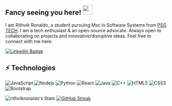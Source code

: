 ## Fancy seeing you here! <img src="https://raw.githubusercontent.com/aemmadi/aemmadi/master/wave.gif" width="30">

I am Rithvik Ronaldo, a student pursuing Msc in Software Systems from [PSG TECH](https://www.psgtech.edu/). I am a tech enthusiast & an open-source advocate. Always open to collaborating on projects and innovative/disruptive ideas. Feel free to connect with me here:

[![Linkedin Badge](https://img.shields.io/badge/-rithvikronaldo-blue?style=flat-square&logo=Linkedin&logoColor=white&link=https://www.linkedin.com/in/rithvikronaldo/)](https://www.linkedin.com/in/rithvikronaldo/)

## ⚡ Technologies

![JavaScript](https://img.shields.io/badge/-JavaScript-black?style=flat-square&logo=javascript)
![Nodejs](https://img.shields.io/badge/-Nodejs-black?style=flat-square&logo=Node.js)
![Python](https://img.shields.io/badge/-Python-black?style=flat-square&logo=Python)
![React](https://img.shields.io/badge/-React-black?style=flat-square&logo=react)
![Java](https://img.shields.io/badge/-java-E34A86?style=flat-square&logo=java)
![C++](https://img.shields.io/badge/-C++-00599C?style=flat-square&logo=c)
![HTML5](https://img.shields.io/badge/-HTML5-E34F26?style=flat-square&logo=html5&logoColor=white)
![CSS3](https://img.shields.io/badge/-CSS3-1572B6?style=flat-square&logo=css3)
![Bootstrap](https://img.shields.io/badge/-Bootstrap-563D7C?style=flat-square&logo=bootstrap)

![rithvikronaldo's Stats](https://github-readme-stats.vercel.app/api?username=rithvikronaldo&theme=vue-dark&show_icons=true&hide_border=true&count_private=true)
[![GitHub Streak](https://streak-stats.demolab.com/?user=DenverCoder1)](https://git.io/streak-stats)
